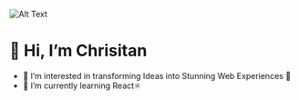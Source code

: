 
![Alt Text](https://raw.githubusercontent.com/alansmathew/alansmathew/master/lang.gif)
# 👋 Hi, I’m Chrisitan
- 👀 I’m interested in transforming Ideas into Stunning Web Experiences 🚀
- 🌱 I’m currently learning React⚛️

<!---
ChrissV2/ChrissV2 is a ✨ special ✨ repository because its `README.md` (this file) appears on your GitHub profile.
You can click the Preview link to take a look at your changes.
--->
